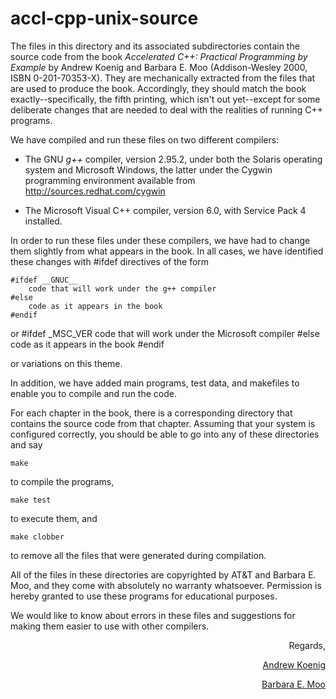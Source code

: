 # accl-cpp-unix-source

The files in this directory and its associated subdirectories contain
the source code from the book *Accelerated C++: Practical Programming
by Example* by Andrew Koenig and Barbara E. Moo (Addison-Wesley 2000,
ISBN 0-201-70353-X).  They are mechanically extracted from the files
that are used to produce the book.  Accordingly, they should match the
book exactly--specifically, the fifth printing, which isn't out
yet--except for some deliberate changes that are needed to deal with
the realities of running C++ programs.

We have compiled and run these files on two different compilers:

*	The GNU *g++* compiler, version 2.95.2, under both
	the Solaris operating system and Microsoft Windows,
	the latter under the Cygwin programming environment
	available from http://sources.redhat.com/cygwin

*	The Microsoft Visual C++ compiler, version 6.0, with
	Service Pack 4 installed.

In order to run these files under these compilers, we have had to
change them slightly from what appears in the book.  In all cases, we
have identified these changes with #ifdef directives of the form

	#ifdef __GNUC__
		code that will work under the g++ compiler
	#else
		code as it appears in the book
	#endif

or
	#ifdef _MSC_VER
		code that will work under the Microsoft compiler
	#else
		code as it appears in the book
	#endif

or variations on this theme.

In addition, we have added main programs, test data, and makefiles to
enable you to compile and run the code.

For each chapter in the book, there is a corresponding directory that
contains the source code from that chapter.  Assuming that your
system is configured correctly, you should be able to go into any of
these directories and say

	make

to compile the programs,

	make test

to execute them, and

	make clobber

to remove all the files that were generated during compilation.



All of the files in these directories are copyrighted by AT&T and
Barbara E. Moo, and they come with absolutely no warranty whatsoever.
Permission is hereby granted to use these programs for educational
purposes.

We would like to know about errors in these files and suggestions for
making them easier to use with other compilers.




<div style="text-align: right">

Regards,


[Andrew Koenig](ark@research.att.com)


[Barbara E. Moo](bmoo@att.net)

</div>